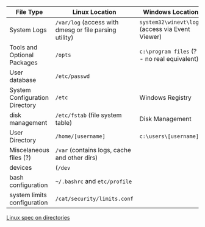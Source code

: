| File Type | Linux Location | Windows Location |
| --------- | -------------- | ---------------- |
| System Logs | `/var/log` (access with dmesg or file parsing utility) | `system32\winevt\logs` (access via Event Viewer) |
| Tools and Optional Packages | `/opts` | `c:\program files` (? - no real equivalent) |
| User database | `/etc/passwd` | |
| System Configuration Directory | `/etc` | Windows Registry |
| disk management | `/etc/fstab` (file system table) | Disk Management |
| User Directory | `/home/[username]` | `c:\users\[username]` |
| Miscelaneous files (?) | `/var` (contains logs, cache and other dirs) |  |
| devices | (`/dev` |
| bash configuration | `~/.bashrc` and `etc/profile`| |
| system limits configuration | `/cat/security/limits.conf` | |


[Linux spec on directories](http://www.linuxbase.org/betaspecs/fhs/fhs/index.html)